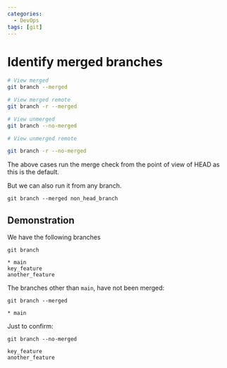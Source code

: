 ```yaml
---
categories:
  - DevOps
tags: [git]
---
```


# Identify merged branches

```sh
# View merged
git branch --merged

# View merged remote
git branch -r --merged

# View unmerged
git branch --no-merged

# View unmerged remote

git branch -r --no-merged
```

The above cases run the merge check from the point of view of HEAD as this is
the default.

But we can also run it from any branch.

```
git branch --merged non_head_branch
```

## Demonstration

We have the following branches

```
git branch

* main
key_feature
another_feature
```

The branches other than `main`, have not been merged:

```
git branch --merged

* main
```

Just to confirm:

```
git branch --no-merged

key_feature
another_feature
```
